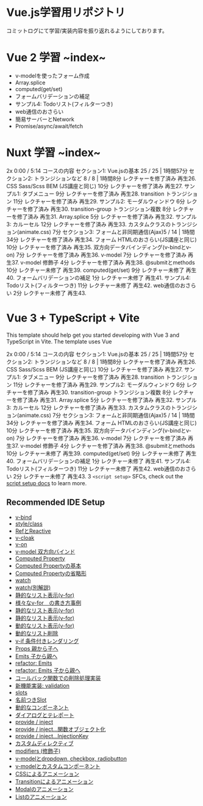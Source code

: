 # Vue.js学習用リポジトリ
コミットログにて学習/実装内容を振り返れるようにしております。

# Vue 2 学習 ~index~
- v-modelを使ったフォーム作成
- Array.splice
- computed(get/set)
- フォームバリデーションの補足
- サンプル4: Todoリスト(フィルターつき)
- web通信のおさらい
- 簡易サーバーとNetwork
- Promise/async/await/fetch

# Nuxt 学習 ~index~

2x
0:00 / 5:14
コースの内容
セクション1: Vue.jsの基本
25 / 25 | 1時間57分
セクション2: トランジションなど
8 / 8 | 1時間8分
レクチャーを修了済み
再生26. CSS Sass/Scss BEM (JS講座と同じ)
10分
レクチャーを修了済み
再生27. サンプル1: タブメニュー
9分
レクチャーを修了済み
再生28. transition トランジション
11分
レクチャーを修了済み
再生29. サンプル2: モーダルウィンドウ
6分
レクチャーを修了済み
再生30. transition-group トランジション複数
8分
レクチャーを修了済み
再生31. Array.splice
5分
レクチャーを修了済み
再生32. サンプル3: カルーセル
12分
レクチャーを修了済み
再生33. カスタムクラスのトランジション(animate.css)
7分
セクション3: フォームと非同期通信(Ajax)5 / 14 | 1時間34分
レクチャーを修了済み
再生34. フォーム HTMLのおさらい(JS講座と同じ)
10分
レクチャーを修了済み
再生35. 双方向データバインディング(v-bindとv-on)
7分
レクチャーを修了済み
再生36. v-model
7分
レクチャーを修了済み
再生37. v-model 修飾子
4分
レクチャーを修了済み
再生38. @submitとmethods
10分
レクチャー未修了
再生39. computed(get/set)
9分
レクチャー未修了
再生40. フォームバリデーションの補足
1分
レクチャー未修了
再生41. サンプル4: Todoリスト(フィルターつき)
11分
レクチャー未修了
再生42. web通信のおさらい
2分
レクチャー未修了
再生43. 

# Vue 3 + TypeScript + Vite

This template should help get you started developing with Vue 3 and TypeScript in Vite. The template uses Vue 

2x
0:00 / 5:14
コースの内容
セクション1: Vue.jsの基本
25 / 25 | 1時間57分
セクション2: トランジションなど
8 / 8 | 1時間8分
レクチャーを修了済み
再生26. CSS Sass/Scss BEM (JS講座と同じ)
10分
レクチャーを修了済み
再生27. サンプル1: タブメニュー
9分
レクチャーを修了済み
再生28. transition トランジション
11分
レクチャーを修了済み
再生29. サンプル2: モーダルウィンドウ
6分
レクチャーを修了済み
再生30. transition-group トランジション複数
8分
レクチャーを修了済み
再生31. Array.splice
5分
レクチャーを修了済み
再生32. サンプル3: カルーセル
12分
レクチャーを修了済み
再生33. カスタムクラスのトランジション(animate.css)
7分
セクション3: フォームと非同期通信(Ajax)5 / 14 | 1時間34分
レクチャーを修了済み
再生34. フォーム HTMLのおさらい(JS講座と同じ)
10分
レクチャーを修了済み
再生35. 双方向データバインディング(v-bindとv-on)
7分
レクチャーを修了済み
再生36. v-model
7分
レクチャーを修了済み
再生37. v-model 修飾子
4分
レクチャーを修了済み
再生38. @submitとmethods
10分
レクチャー未修了
再生39. computed(get/set)
9分
レクチャー未修了
再生40. フォームバリデーションの補足
1分
レクチャー未修了
再生41. サンプル4: Todoリスト(フィルターつき)
11分
レクチャー未修了
再生42. web通信のおさらい
2分
レクチャー未修了
再生43. 
3 `<script setup>` SFCs, check out the [script setup docs](https://v3.vuejs.org/api/sfc-script-setup.html#sfc-script-setup) to learn more.

## Recommended IDE Setup

- [v-bind](https://github.com/worldwideweb13/typeScript/commit/e50bd3e0b77205f8fd8fb546713e383a4cb99a1d)
- [style/class](https://github.com/worldwideweb13/typeScript/commit/f5cef191b7a1fa987f65b915cf30a4161523fb95)
- [RefとReactive](https://github.com/worldwideweb13/typeScript/commit/e92d8baeea003575b234c0019600142d28220059)
- [v-cloak](https://github.com/worldwideweb13/typeScript/commit/0d9dfcc9e76a4b2c9d55134fc225109ac45ff783)
- [v-on](https://github.com/worldwideweb13/typeScript/commit/dbb242f2d6b3716749d561fdfc964d93a800cf19)
- [v-model 双方向バインド](https://github.com/worldwideweb13/typeScript/commit/4c8a29fffcbff94210b87da71e59bfd76bfbc93e)
-  [Computed Property](https://github.com/worldwideweb13/typeScript/commit/b81e4685e53c98263d8e9a39b8f89c94f2ad8789)
-  [Computed Propertyの基本](https://github.com/worldwideweb13/typeScript/commit/d3842a85d5ca2ab7620c785ba6f1fa144163db47)
-  [Computed Propertyの省略形](https://github.com/worldwideweb13/typeScript/commit/d2eb68b5367fabc2b1169fc836dc7464237e57ab)
-  [watch](https://github.com/worldwideweb13/typeScript/commit/70e3591b2d10d115b9abc0139d236c4d6ae35a57)
-  [watch(別解説)](https://github.com/worldwideweb13/typeScript/commit/fb46f3fcd801f4bdc359ab400d1706216508df30)
-  [静的なリスト表示(v-for)](https://github.com/worldwideweb13/typeScript/commit/72c999a1eaf49cd83ba16f70a97c4258dc5047b9)
- [様々なv-for　の書き方事例](https://github.com/worldwideweb13/typeScript/commit/29567330891c4af47e7c5faf8e023cf6e2b3b105)
-  [静的なリスト表示(v-for)](https://github.com/worldwideweb13/typeScript/commit/72c999a1eaf49cd83ba16f70a97c4258dc5047b9)
-  [静的なリスト表示(v-for)](https://github.com/worldwideweb13/typeScript/commit/72c999a1eaf49cd83ba16f70a97c4258dc5047b9)
-  [動的なリスト表示(v-for)](https://github.com/worldwideweb13/typeScript/commit/dddfb5e3a7a9d2c4f4e6eae247f08bdab1dffb5d)
-  [動的なリスト削除](https://github.com/worldwideweb13/typeScript/commit/a4cb84470274efa898c2fdd8eed85dc401be88e8)
-  [v-if 条件付きレンダリング](https://github.com/worldwideweb13/typeScript/commit/ca36f7a67da9c3d6d8f75bc6c02c1863807f042a)
-  [Props 親から子へ](https://github.com/worldwideweb13/typeScript/commit/f40dc4363b049dc40f69856d6c4ce90bb5812f37)
-  [Emits 子から親へ](https://github.com/worldwideweb13/typeScript/commit/dafe273bfd5b1500d0b56e00ac3cb504a6717e61)
-  [refactor: Emits](https://github.com/worldwideweb13/typeScript/commit/e725251a5b3f5248df90e8219bc96ca1f7829ac7)
-  [refactor: Emits 子から親へ](https://github.com/worldwideweb13/typeScript/commit/c3ca7e067c80f3c6d8b9ac3d24b441a71165b8d2)
-  [コールバック関数での削除処理実装](https://github.com/worldwideweb13/typeScript/commit/b37041b740f052276fc579ef8deb13c39f4b5f30)
-  [新機能実装: validation](https://github.com/worldwideweb13/typeScript/commit/1c6cf80133d3d69d15803f907763257da9c3cdc7)
-  [slots](https://github.com/worldwideweb13/typeScript/commit/1e1d2e0c98ed642596dbf07949af64db0645e322)
-  [名前つきSlot](https://github.com/worldwideweb13/typeScript/commit/69ae64e849670cce5e686d37e03d2059ebcdbd08)
-  [動的なコンポーネント](https://github.com/worldwideweb13/typeScript/commit/28bb28e41314a1e66989fc4f131f17a4afe1827a)
-  [ダイアログとテレポート](https://github.com/worldwideweb13/typeScript/commit/5aa9b472add0a12bb5bc7017cfaa0c913f238597)
-  [provide / inject](https://github.com/worldwideweb13/typeScript/commit/121e47b87adb24425592882e534ac9c0a08394aa)
-  [provide / inject...関数オブジェクト化](https://github.com/worldwideweb13/typeScript/commit/ed28bffb86d28bd83b61682fabd8d146f884fd05)
-  [provide / inject...InjectionKey](https://github.com/worldwideweb13/typeScript/commit/8c1c6c7ecbc298d38f4db9af29cf9d072f5f8fa9)
-  [カスタムディレクティブ](https://github.com/worldwideweb13/typeScript/commit/7632ff3b38ddb91e213302816643165253d09c1a)
-  [modifiers (修飾子)](https://github.com/worldwideweb13/typeScript/commit/8bbc4c1aad7d219ddcd0eccf2e6f8a5819bc48ca)
-  [v-modelとdropdown, checkbox, radiobutton](https://github.com/worldwideweb13/typeScript/commit/5ec26231703e348e502d44bbf64fc1051d9bbea3)
-  [v-modelとカスタムコンポーネント](https://github.com/worldwideweb13/typeScript/commits/main)
-  [CSSによるアニメーション](https://github.com/worldwideweb13/typeScript/commit/3770fac29b527f9180ddcae2e912555291bedf3f)
-  [Transitionによるアニメーション](https://github.com/worldwideweb13/typeScript/commit/e43824b7d330658ad5de3dfc047d2ac9a7d3d05b)
-  [Modalのアニメーション](https://github.com/worldwideweb13/typeScript/commit/9679a6797b3667687761f61523cdccccefbb845e)
-  [Listのアニメーション](https://github.com/worldwideweb13/typeScript/commit/884f42b232e2f800ea12eaa0fb865899d82c63b7)
